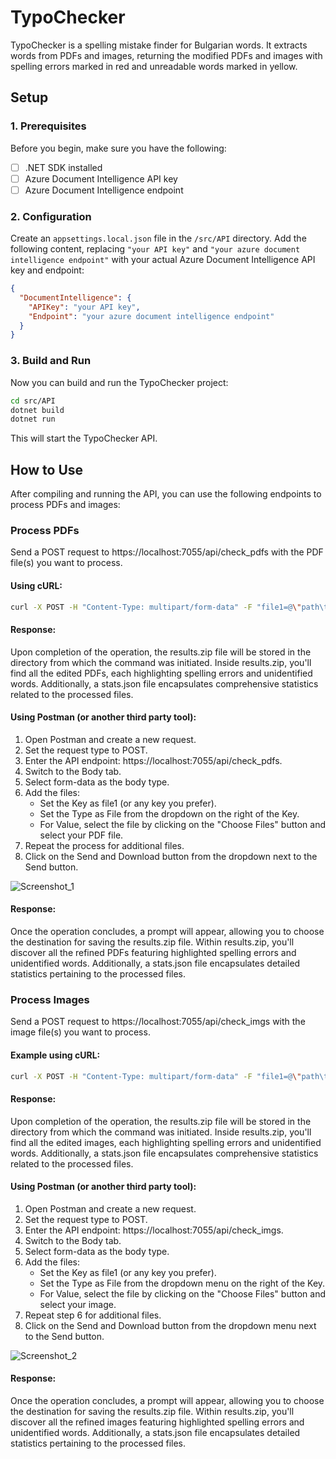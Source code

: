 # TypoChecker

TypoChecker is a spelling mistake finder for Bulgarian words. It extracts words from PDFs and images, returning the modified PDFs and images with spelling errors marked in red and unreadable words marked in yellow.

## Setup

### 1. Prerequisites

Before you begin, make sure you have the following:

- [ ] .NET SDK installed
- [ ] Azure Document Intelligence API key
- [ ] Azure Document Intelligence endpoint

### 2. Configuration

Create an `appsettings.local.json` file in the `/src/API` directory. Add the following content, replacing `"your API key"` and `"your azure document intelligence endpoint"` with your actual Azure Document Intelligence API key and endpoint:

```json
{
  "DocumentIntelligence": {
    "APIKey": "your API key",
    "Endpoint": "your azure document intelligence endpoint"
  }
}
```

### 3. Build and Run

Now you can build and run the TypoChecker project:

```bash
cd src/API
dotnet build
dotnet run
```

This will start the TypoChecker API.

## How to Use

After compiling and running the API, you can use the following endpoints to process PDFs and images:

### **Process PDFs**

Send a POST request to https://localhost:7055/api/check_pdfs with the PDF file(s) you want to process.

#### Using cURL:
```bash
curl -X POST -H "Content-Type: multipart/form-data" -F "file1=@\"path\to\file1_with_latinic_alphabet_name.pdf\"" -F "file2=@\"path\to\file2_with_latinic_alphabet_name.pdf\"" https://localhost:7055/api/check_pdfs -o result.zip
```
#### Response:
Upon completion of the operation, the results.zip file will be stored in the directory from which the command was initiated. Inside results.zip, you'll find all the edited PDFs, each highlighting spelling errors and unidentified words. Additionally, a stats.json file encapsulates comprehensive statistics related to the processed files.

#### Using Postman (or another third party tool):
1. Open Postman and create a new request.
2. Set the request type to POST.
3. Enter the API endpoint: https://localhost:7055/api/check_pdfs.
4. Switch to the Body tab.
5. Select form-data as the body type.
6. Add the files:
    * Set the Key as file1 (or any key you prefer).
    * Set the Type as File from the dropdown on the right of the Key.
    * For Value, select the file by clicking on the "Choose Files" button and select your PDF file.
7. Repeat the process for additional files.
8. Click on the Send and Download button from the dropdown next to the Send button.

![Screenshot_1](https://github.com/TryAtSoftware/TypoChecker/assets/121127640/634af9bd-6ba6-4ed9-993f-c6272340c92a)
#### Response:
Once the operation concludes, a prompt will appear, allowing you to choose the destination for saving the results.zip file. Within results.zip, you'll discover all the refined PDFs featuring highlighted spelling errors and unidentified words. Additionally, a stats.json file encapsulates detailed statistics pertaining to the processed files.

### **Process Images**

Send a POST request to https://localhost:7055/api/check_imgs with the image file(s) you want to process.

#### Example using cURL:
```bash
curl -X POST -H "Content-Type: multipart/form-data" -F "file1=@\"path\to\image1_with_english_alphabet_name.jpg\"" -F "file2=@\"path\to\image2_with_english_alphabet_name.jpg\"" https://localhost:7055/api/check_imgs -o result.zip
```
#### Response:
Upon completion of the operation, the results.zip file will be stored in the directory from which the command was initiated. Inside results.zip, you'll find all the edited images, each highlighting spelling errors and unidentified words. Additionally, a stats.json file encapsulates comprehensive statistics related to the processed files.

#### Using Postman (or another third party tool):
1. Open Postman and create a new request.
2. Set the request type to POST.
3. Enter the API endpoint: https://localhost:7055/api/check_imgs.
4. Switch to the Body tab.
5. Select form-data as the body type.
6. Add the files:
    * Set the Key as file1 (or any key you prefer).
    * Set the Type as File from the dropdown menu on the right of the Key.
    * For Value, select the file by clicking on the "Choose Files" button and select your image.
7. Repeat step 6 for additional files.
8. Click on the Send and Download button from the dropdown menu next to the Send button.

![Screenshot_2](https://github.com/TryAtSoftware/TypoChecker/assets/121127640/866311f1-e564-4f16-bafa-c9f00e05690e)
#### Response:
Once the operation concludes, a prompt will appear, allowing you to choose the destination for saving the results.zip file. Within results.zip, you'll discover all the refined images featuring highlighted spelling errors and unidentified words. Additionally, a stats.json file encapsulates detailed statistics pertaining to the processed files.